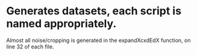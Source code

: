 # Generates datasets, each script is named appropriately.
Almost all noise/cropping is generated in the expandXcxdEdX function, on line 32 of each file.

